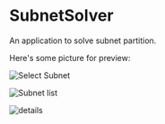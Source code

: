 SubnetSolver
============

An application to solve subnet partition.


Here's some picture for preview:

![Select Subnet](https://raw.github.com/IzayoyiSakuya/SubnetSolver/master/snapshot/Screenshot_2014-05-03-21-06-12.png)


![Subnet list](https://raw.github.com/IzayoyiSakuya/SubnetSolver/master/snapshot/Screenshot_2014-05-03-21-06-18.png)



![details](https://raw.github.com/IzayoyiSakuya/SubnetSolver/master/snapshot/Screenshot_2014-05-03-21-06-24.png)

